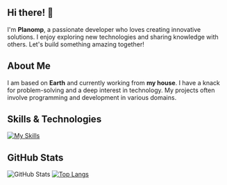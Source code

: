 ## Hi there! 👋

I'm **Planomp**, a passionate developer who loves creating innovative solutions. I enjoy exploring new technologies and sharing knowledge with others. Let's build something amazing together!

## About Me

I am based on **Earth** and currently working from **my house**. I have a knack for problem-solving and a deep interest in technology. My projects often involve programming and development in various domains.

## Skills & Technologies

[![My Skills](https://skillicons.dev/icons?i=dart,flutter,cpp,php,arduino,html,css,mysql,js,cs,figma,py&perline=8)](https://skillicons.dev)

## GitHub Stats

![GitHub Stats](https://github-readme-stats.vercel.app/api?username=chrispycreeme&show_icons=true&theme=radical)
[![Top Langs](https://github-readme-stats.vercel.app/api/top-langs/?username=chrispycreeme&layout=compact&theme=dark)](https://github.com/anuraghazra/github-readme-stats)
